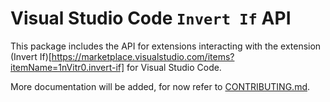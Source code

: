 # Visual Studio Code `Invert If` API

This package includes the API for extensions interacting with the extension (Invert If)[https://marketplace.visualstudio.com/items?itemName=1nVitr0.invert-if] for Visual Studio Code.

More documentation will be added, for now refer to [CONTRIBUTING.md](https://github.com/1nVitr0/plugin-vscode-invert-if/tree/main/packages/main/CONTRIBUTING.md).